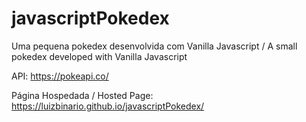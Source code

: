 # javascriptPokedex
Uma pequena pokedex desenvolvida com Vanilla Javascript / A small pokedex developed with Vanilla Javascript

API: https://pokeapi.co/

Página Hospedada / Hosted Page: https://luizbinario.github.io/javascriptPokedex/
